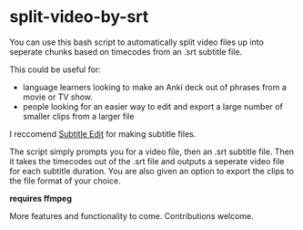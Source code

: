 # split-video-by-srt

You can use this bash script to automatically split video files up into seperate chunks based on timecodes from an .srt subtitle file.

This could be useful for:

- language learners looking to make an Anki deck out of phrases from a movie or TV show.
- people looking for an easier way to edit and export a large number of smaller clips from a larger file

I reccomend [Subtitle Edit](http://www.nikse.dk/SubtitleEdit/) for making subtitle files.

The script simply prompts you for a video file, then an .srt subtitle file. Then it takes the timecodes out of the .srt file and outputs a seperate video file for each subtitle duration. You are also given an option to export the clips to the file format of your choice.

**requires ffmpeg**

More features and functionality to come. Contributions welcome.

